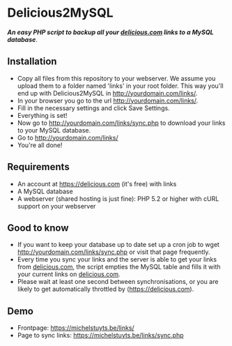 # Delicious2MySQL
__*An easy PHP script to backup all your [delicious.com](https://delicious.com) links to a MySQL database*__.

## Installation
* Copy all files from this repository to your webserver. We assume you upload them to a folder named 'links' in your root folder. This way you'll end up with Delicious2MySQL in http://yourdomain.com/links/. 
* In your browser you go to the url http://yourdomain.com/links/.
* Fill in the necessary settings and click Save Settings.
* Everything is set!
* Now go to http://yourdomain.com/links/sync.php to download your links to your MySQL database.
* Go to http://yourdomain.com/links/
* You're all done!

## Requirements
* An account at https://delicious.com (it's free) with links
* A MySQL database
* A webserver (shared hosting is just fine): PHP 5.2 or higher with cURL support on your webserver

## Good to know
* If you want to keep your database up to date set up a cron job to wget http://yourdomain.com/links/sync.php or visit that page frequently.
* Every time you sync your links and the server is able to get your links from [delicious.com](https://delicious.com), the script empties the MySQL table and fills it with your current links on [delicious.com](https://delicious.com).
* Please wait at least one second between synchronisations, or you are likely to get automatically throttled by (https://delicious.com). 

## Demo
* Frontpage: https://michelstuyts.be/links/
* Page to sync links: https://michelstuyts.be/links/sync.php